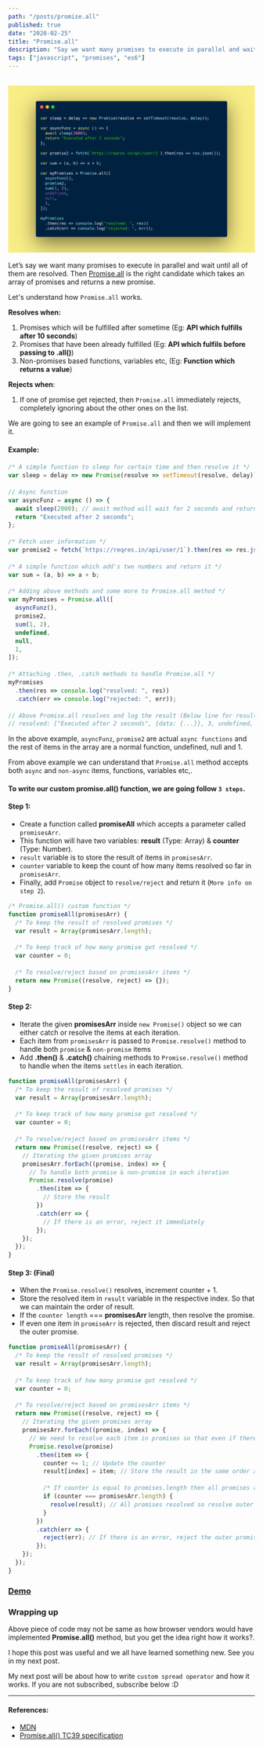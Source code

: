 ```yaml
---
path: "/posts/promise.all"
published: true
date: "2020-02-25"
title: "Promise.all"
description: "Say we want many promises to execute in parallel and wait until all of them are resolved. Then Promise.all() is our candidate."
tags: ["javascript", "promises", "es6"]
---
```


<br /><img src="./promise.all.png" alt="Promise.all" /><br />

Let’s say we want many promises to execute in parallel and wait until all of them are resolved. Then [Promise.all](https://developer.mozilla.org/en-US/docs/Web/JavaScript/Reference/Global_Objects/Promise/all) is the right candidate which takes an array of promises and returns a new promise.

Let's understand how `Promise.all` works.

<b>Resolves when:</b>

1. Promises which will be fulfilled after sometime (Eg: <b>API which fulfills after 10 seconds</b>)
1. Promises that have been already fulfilled (Eg: <b>API which fulfils before passing to .all()</b>)
1. Non-promises based functions, variables etc, (Eg: <b>Function which returns a value</b>)

<b>Rejects when</b>:

1. If one of promise get rejected, then `Promise.all` immediately rejects, completely ignoring about the other ones on the list.

We are going to see an example of `Promise.all` and then we will implement it.

#### Example:

```js
/* A simple function to sleep for certain time and then resolve it */
var sleep = delay => new Promise(resolve => setTimeout(resolve, delay));

// Async function
var asyncFunz = async () => {
  await sleep(2000); // await method will wait for 2 seconds and return below string
  return "Executed after 2 seconds";
};

/* Fetch user information */
var promise2 = fetch(`https://reqres.in/api/user/1`).then(res => res.json());

/* A simple function which add's two numbers and return it */
var sum = (a, b) => a + b;

/* Adding above methods and some more to Promise.all method */
var myPromises = Promise.all([
  asyncFunz(),
  promise2,
  sum(1, 2),
  undefined,
  null,
  1,
]);

/* Attaching .then, .catch methods to handle Promise.all */
myPromises
  .then(res => console.log("resolved: ", res))
  .catch(err => console.log("rejected: ", err));

// Above Promise.all resolves and log the result (Below line for result)
// resolved: ["Executed after 2 seconds", {data: {...}}, 3, undefined, null, 1]
```

In the above example, `asyncFunz`, `promise2` are actual `async functions` and the rest of items in the array are a normal function, undefined, null and 1.

From above example we can understand that `Promise.all` method accepts both `async` and `non-async` items, functions, variables etc,.

#### To write our custom <b>promise.all()</b> function, we are going follow `3 steps`.

#### Step 1:

- Create a function called <b>promiseAll</b> which accepts a parameter called `promisesArr`.
- This function will have two variables: <b>result</b> (Type: Array) & <b>counter</b> (Type: Number).
- `result` variable is to store the result of items in `promisesArr`.
- `counter` variable to keep the count of how many items resolved so far in `promisesArr`.
- Finally, add `Promise` object to `resolve/reject` and return it (`More info on step 2`).

```js
/* Promise.all() custom function */
function promiseAll(promisesArr) {
  /* To keep the result of resolved promises */
  var result = Array(promisesArr.length);

  /* To keep track of how many promise got resolved */
  var counter = 0;

  /* To resolve/reject based on promisesArr items */
  return new Promise((resolve, reject) => {});
}
```

#### Step 2:

- Iterate the given <b>promisesArr</b> inside `new Promise()` object so we can either catch or resolve the items at each iteration.
- Each item from `promisesArr` is passed to `Promise.resolve()` method to handle both `promise` & `non-promise` items
- Add <b>.then()</b> & <b>.catch()</b> chaining methods to `Promise.resolve()` method to handle when the items `settles` in each iteration.

```js
function promiseAll(promisesArr) {
  /* To keep the result of resolved promises */
  var result = Array(promisesArr.length);

  /* To keep track of how many promise got resolved */
  var counter = 0;

  /* To resolve/reject based on promisesArr items */
  return new Promise((resolve, reject) => {
    // Iterating the given promises array
    promisesArr.forEach((promise, index) => {
      // To handle both promise & non-promise in each iteration
      Promise.resolve(promise)
        .then(item => {
          // Store the result
        })
        .catch(err => {
          // If there is an error, reject it immediately
        });
    });
  });
}
```

#### Step 3: (Final)

- When the `Promise.resolve()` resolves, increment counter + 1.
- Store the resolved item in `result` variable in the respective index. So that we can maintain the order of result.
- If the `counter length` === <b>promisesArr</b> length, then resolve the promise.
- If even one item in `promiseArr` is rejected, then discard result and reject the outer promise.

```js
function promiseAll(promisesArr) {
  /* To keep the result of resolved promises */
  var result = Array(promisesArr.length);

  /* To keep track of how many promise got resolved */
  var counter = 0;

  /* To resolve/reject based on promisesArr items */
  return new Promise((resolve, reject) => {
    // Iterating the given promises array
    promisesArr.forEach((promise, index) => {
      // We need to resolve each item in promises so that even if there is non-promise item we can handle it
      Promise.resolve(promise)
        .then(item => {
          counter += 1; // Update the counter
          result[index] = item; // Store the result in the same order as given

          /* If counter is equal to promises.length then all promises are fulfilled */
          if (counter === promisesArr.length) {
            resolve(result); // All promises resolved so resolve outer promise
          }
        })
        .catch(err => {
          reject(err); // If there is an error, reject the outer promise immediately
        });
    });
  });
}
```

### [Demo](https://codesandbox.io/embed/promiseall-implementation-n9dlu?fontsize=14&hidenavigation=1&theme=dark)

### Wrapping up

Above piece of code may not be same as how browser vendors would have implemented <b>Promise.all()</b> method, but you get the idea right how it works?.

I hope this post was useful and we all have learned something new. See you in my next post.

My next post will be about how to write `custom spread operator` and how it works. If you are not subscribed, subscribe below :D

<hr />

#### References:

- [MDN](https://developer.mozilla.org/en-US/docs/Web/JavaScript/Reference/Global_Objects/Promise/all)
- [Promise.all() TC39 specification](https://tc39.es/ecma262/#sec-promise.all)

